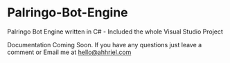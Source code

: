 # Palringo-Bot-Engine
Palringo Bot Engine written in C# - Included the whole Visual Studio Project

Documentation Coming Soon. If you have any questions just leave a comment or Email me at hello@ahhriel.com
